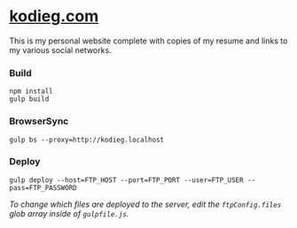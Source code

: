 # [kodieg.com](http://kodieg.com)
This is my personal website complete with copies of my resume and links to my various social networks.

### Build
```
npm install
gulp build
```

### BrowserSync
```
gulp bs --proxy=http://kodieg.localhost
```

### Deploy
```
gulp deploy --host=FTP_HOST --port=FTP_PORT --user=FTP_USER --pass=FTP_PASSWORD
```
*To change which files are deployed to the server, edit the `ftpConfig.files` glob array inside of `gulpfile.js`.*

